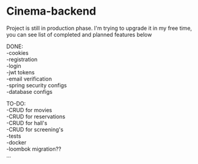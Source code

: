 # Cinema-backend

Project is still in production phase. I'm trying to upgrade it in my free time, you can see list of completed and planned features below

DONE:  
-cookies  
-registration  
-login  
-jwt tokens  
-email verification  
-spring security configs  
-database configs  
  
TO-DO:  
-CRUD for movies  
-CRUD for reservations  
-CRUD for hall's  
-CRUD for screening's  
-tests  
-docker  
-loombok migration??  
...  
